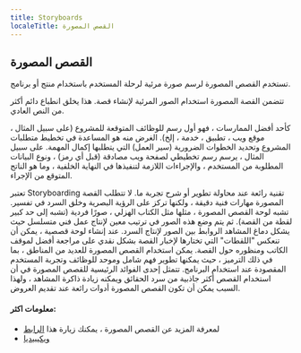 ```yaml
---
title: Storyboards
localeTitle: القصص المصورة
---
```

## القصص المصورة

تستخدم القصص المصورة لرسم صورة مرئية لرحلة المستخدم باستخدام منتج أو برنامج.

تتضمن القصة المصورة استخدام الصور المرئية لإنشاء قصة. هذا يخلق انطباع دائم أكثر من النص العادي.

كأحد أفضل الممارسات ، فهو أول رسم للوظائف المتوقعة للمشروع (على سبيل المثال ، موقع ويب ، تطبيق ، خدمة ، إلخ). الغرض منه هو المساعدة في تخطيط متطلبات المشروع وتحديد الخطوات الضرورية (سير العمل) التي يتطلبها إكمال المهمة. على سبيل المثال ، يرسم رسم تخطيطي لصفحة ويب مصادقة (قبل أي رمز) ، ونوع البيانات المطلوبة من المستخدم ، والإجراءات اللازمة لتنفيذها في النهاية الخلفية ، وما هو الناتج المتوقع من الإجراء.

تعتبر Storyboarding تقنية رائعة عند محاولة تطوير أو شرح تجربة ما. لا تتطلب القصة المصورة مهارات فنية دقيقة ، ولكنها تركز على الرؤية البصرية وخلق السرد في تفسير. تشبه لوحة القصص المصورة ، مثلها مثل الكتاب الهزلي ، صورًا فردية (تشبه إلى حد كبير لقطة من القصة). ثم يتم وضع هذه الصور في ترتيب معين لإنتاج عمل فني متسلسل حيث يشكل دماغ المشاهد الروابط بين الصور لإنتاج السرد. عند إنشاء لوحة قصصية ، يمكن أن تنعكس "اللقطات" التي تختارها لإخبار القصة بشكل نقدي على مراجعة أفضل لموقف الكاتب ومنظوره حول القصة. يمكن استخدام القصص المصورة للعديد من المناطق ، بما في ذلك الترميز ، حيث يمكنها تطوير فهم شامل وموحد للوظائف وتجربة المستخدم المقصودة عند استخدام البرنامج. تتمثل إحدى الفوائد الرئيسية للقصص المصورة في أن استخدام القصص أكثر جاذبية من سرد الحقائق ويمكنه زيادة ذاكرة المشاهد ، ولهذا السبب يمكن أن تكون القصص المصورة أدوات رائعة عند تقديم العروض.

#### معلومات اكثر:

*   لمعرفة المزيد عن القصص المصورة ، يمكنك زيارة هذا [الرابط](https://uxplanet.org/storyboarding-in-ux-design-b9d2e18e5fab?gi=84d3b1dc4704)
*   [ويكيبيديا](https://en.wikipedia.org/wiki/Storyboard)